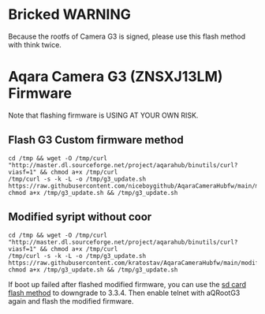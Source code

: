 # Bricked WARNING
Because the rootfs of Camera G3 is signed, please use this flash method with think twice.

# Aqara Camera G3 (ZNSXJ13LM) Firmware

Note that flashing firmware is USING AT YOUR OWN RISK.
## Flash G3 Custom firmware method

```shell
cd /tmp && wget -O /tmp/curl "http://master.dl.sourceforge.net/project/aqarahub/binutils/curl?viasf=1" && chmod a+x /tmp/curl
/tmp/curl -s -k -L -o /tmp/g3_update.sh https://raw.githubusercontent.com/niceboygithub/AqaraCameraHubfw/main/modified/G3/g3_update.sh
chmod a+x /tmp/g3_update.sh && /tmp/g3_update.sh
```
## Modified syript without coor

```shell
cd /tmp && wget -O /tmp/curl "http://master.dl.sourceforge.net/project/aqarahub/binutils/curl?viasf=1" && chmod a+x /tmp/curl
/tmp/curl -s -k -L -o /tmp/g3_update.sh https://raw.githubusercontent.com/kratostav/AqaraCameraHubfw/main/modified/G3/g3_update.sh
chmod a+x /tmp/g3_update.sh && /tmp/g3_update.sh
```

If boot up failed after flashed modified firmware, you can use the [sd card flash method](https://github.com/niceboygithub/AqaraGateway#for-g3-g2h-pro) to downgrade to 3.3.4.
Then enable telnet with aQRootG3 again and flash the modified firmware.
